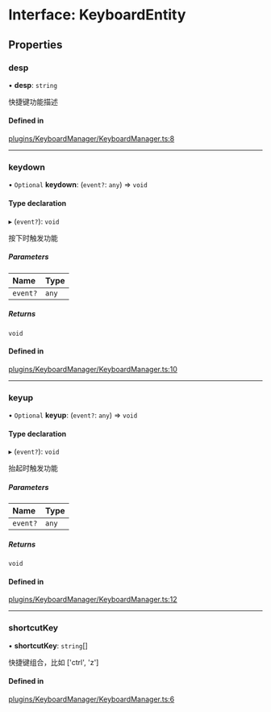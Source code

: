 # Interface: KeyboardEntity

## Properties

### desp

• **desp**: `string`

快捷键功能描述

#### Defined in

[plugins/KeyboardManager/KeyboardManager.ts:8](https://github.com/Shiotsukikaedesari/vis-three/blob/a6f33df6/packages/plugins/KeyboardManager/KeyboardManager.ts#L8)

___

### keydown

• `Optional` **keydown**: (`event?`: `any`) => `void`

#### Type declaration

▸ (`event?`): `void`

按下时触发功能

##### Parameters

| Name | Type |
| :------ | :------ |
| `event?` | `any` |

##### Returns

`void`

#### Defined in

[plugins/KeyboardManager/KeyboardManager.ts:10](https://github.com/Shiotsukikaedesari/vis-three/blob/a6f33df6/packages/plugins/KeyboardManager/KeyboardManager.ts#L10)

___

### keyup

• `Optional` **keyup**: (`event?`: `any`) => `void`

#### Type declaration

▸ (`event?`): `void`

抬起时触发功能

##### Parameters

| Name | Type |
| :------ | :------ |
| `event?` | `any` |

##### Returns

`void`

#### Defined in

[plugins/KeyboardManager/KeyboardManager.ts:12](https://github.com/Shiotsukikaedesari/vis-three/blob/a6f33df6/packages/plugins/KeyboardManager/KeyboardManager.ts#L12)

___

### shortcutKey

• **shortcutKey**: `string`[]

快捷键组合，比如 ['ctrl', 'z']

#### Defined in

[plugins/KeyboardManager/KeyboardManager.ts:6](https://github.com/Shiotsukikaedesari/vis-three/blob/a6f33df6/packages/plugins/KeyboardManager/KeyboardManager.ts#L6)
